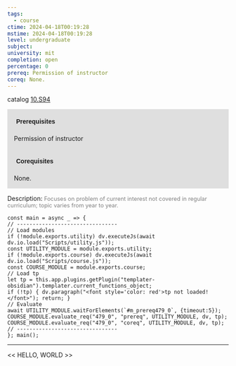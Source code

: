 ```yaml
---
tags:
  - course
ctime: 2024-04-18T00:19:28
mstime: 2024-04-18T00:19:28
level: undergraduate
subject: 
university: mit
completion: open
percentage: 0
prereq: Permission of instructor
coreq: None.
---
```


catalog [10.S94](http://student.mit.edu/catalog/m10b.html#10.S94)

<span style="display: block; padding: 15px; background-color: rgb(100, 100, 100, 0.2);"><font id="m_prereq479_0" style="display: block; font-family: Arial, sans-serif; font-weight: bold; padding: 5px">Prerequisites</font><br><span id="prereq479_0">Permission of instructor</span></span>
<span style="display: block; padding: 15px; background-color: rgb(100, 100, 100, 0.2);"><font id="m_coreq479_0" style="display: block; font-family: Arial, sans-serif; font-weight: bold; padding: 5px">Corequisites</font><br><span id="coreq479_0">None.</span></span>

<font style="">Description:</font>
<font style="color: grey; font-size: 0.8rem;">Focuses on problem of current interest not covered in regular curriculum; topic varies from year to year.</font>

```dataviewjs
const main = async _ => {
// --------------------------------
// Load modules
if (!module.exports.utility) dv.executeJs(await dv.io.load("Scripts/utility.js"));
const UTILITY_MODULE = module.exports.utility;
if (!module.exports.course) dv.executeJs(await dv.io.load("Scripts/course.js"));
const COURSE_MODULE = module.exports.course;
// Load tp
let tp = this.app.plugins.getPlugin("templater-obsidian").templater.current_functions_object;
if (!tp) { dv.paragraph("<font style='color: red'>tp not loaded!</font>"); return; }
// Evaluate
await UTILITY_MODULE.waitForElements(`#m_prereq479_0`, {timeout:5});
COURSE_MODULE.evaluate_req("479_0", "prereq", UTILITY_MODULE, dv, tp);
COURSE_MODULE.evaluate_req("479_0", "coreq", UTILITY_MODULE, dv, tp);
// --------------------------------
}; main();
```

---

<< HELLO, WORLD >>
